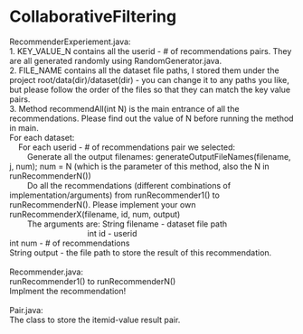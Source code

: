 CollaborativeFiltering
======================
RecommenderExperiement.java:
<br>1. KEY_VALUE_N contains all the userid - # of recommendations pairs. They are all generated randomly using RandomGenerator.java.
<br>2. FILE_NAME contains all the dataset file paths, I stored them under the project root/data(dir)/dataset(dir) - you can change it to any paths you like, but please follow the order of the files so that they can match the key value pairs.
<br>3. Method recommendAll(int N) is the main entrance of all the recommendations. Please find out the value of N before running the method in main.
<br>For each dataset:
<br>&nbsp;&nbsp;&nbsp;&nbsp;For each userid - # of recommendations pair we selected:
<br>&nbsp;&nbsp;&nbsp;&nbsp;&nbsp;&nbsp;&nbsp;&nbsp;Generate all the output filenames: generateOutputFileNames(filename, j, num); num = N (which is the parameter of this method, also the N in runRecommenderN())
<br>&nbsp;&nbsp;&nbsp;&nbsp;&nbsp;&nbsp;&nbsp;&nbsp;Do all the recommendations (different combinations of implementation/arguments) from runRecommender1() to runRecommenderN(). Please implement your own runRecommenderX(filename, id, num, output)
<br>&nbsp;&nbsp;&nbsp;&nbsp;&nbsp;&nbsp;&nbsp;&nbsp;The arguments are: String filename - dataset file path
<br>&nbsp;&nbsp;&nbsp;&nbsp;&nbsp;&nbsp;&nbsp;&nbsp;&nbsp;&nbsp;&nbsp;&nbsp;&nbsp;&nbsp;&nbsp;&nbsp;&nbsp;&nbsp;&nbsp;&nbsp;&nbsp;&nbsp;&nbsp;&nbsp;&nbsp;&nbsp;&nbsp;&nbsp;&nbsp;&nbsp;&nbsp;&nbsp;&nbsp;&nbsp;&nbsp;int id - userid
<br>                                   int num - # of recommendations
<br>                                   String output - the file path to store the result of this recommendation.
<br>
<br>Recommender.java:
<br>runRecommender1() to runRecommenderN()
<br>Implment the recommendation!
<br>
<br>Pair.java:
<br>The class to store the itemid-value result pair.
